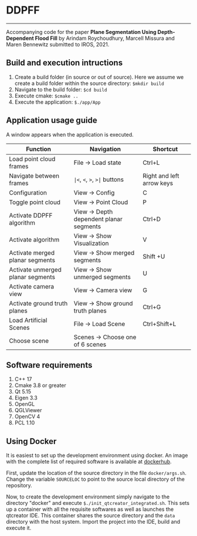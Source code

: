 # DDPFF
-------------

Accompanying code for the paper **Plane Segmentation Using Depth-Dependent Flood Fill** by Arindam Roychoudhury, Marcell Missura and Maren Bennewitz submitted to IROS, 2021.


## Build and execution intructions


1. Create a build folder (in source or out of source). Here we assume we create a build folder within the source directory:
    `$mkdir build`
2. Navigate to the build folder:
    `$cd build`
3. Execute cmake:
    `$cmake ..`
4. Execute the application:
    `$./app/App`


## Application usage guide


A window appears when the application is executed. 

| Function | Navigation | Shortcut |
--- | --- | ---
Load point cloud frames | File &rarr; Load state | Ctrl+L
Navigate between frames | `\|<`, `<`, `>`, `>\|` buttons| Right and left arrow keys
Configuration |  View &rarr; Config | C
Toggle point cloud | View &rarr; Point Cloud | P
Activate DDPFF algorithm | View &rarr; Depth dependent planar segments | Ctrl+D
Activate algorithm |  View &rarr; Show Visualization | V
Activate merged planar segments | View &rarr; Show merged segments | Shift +U
Activate unmerged planar segments | View &rarr; Show unmerged segments | U
Activate camera view | View &rarr; Camera view | G
Activate ground truth planes | View &rarr; Show ground truth planes | Ctrl+G
Load Artificial Scenes | File &rarr; Load Scene | Ctrl+Shift+L
Choose scene | Scenes &rarr; Choose one of 6 scenes | 


## Software requirements


1. C++ 17
2. Cmake 3.8 or greater
3. Qt 5.15
4. Eigen 3.3
5. OpenGL
6. QGLViewer
7. OpenCV 4
8. PCL 1.10


## Using Docker

It is easiest to set up the development environment using docker. An image with the complete list of required software is available at [dockerhub](https://hub.docker.com/repository/docker/arindamrc/ddpffenv-integrated). 

First, update the location of the source directory in the file `docker/args.sh`. Change the variable `SOURCELOC` to point to the source local directory of the repository. 

Now, to create the development environment simply navigate to the directory "docker" and execute `$./init_qtcreator_integrated.sh`. This sets up a container with all the requisite softwares as well as launches the qtcreator IDE. This container shares the source directory and the `data` directory with the host system. Import the project into the IDE, build and execute it.
